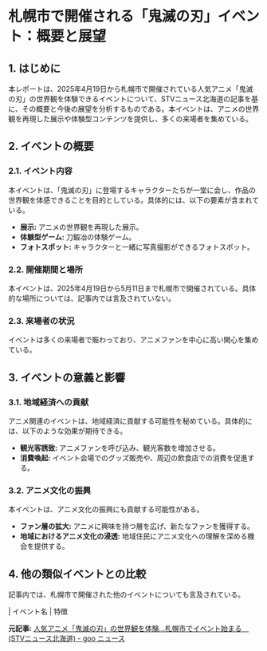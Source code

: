 # 札幌市で開催される「鬼滅の刃」イベント：概要と展望

## 1. はじめに

本レポートは、2025年4月19日から札幌市で開催されている人気アニメ「鬼滅の刃」の世界観を体験できるイベントについて、STVニュース北海道の記事を基に、その概要と今後の展望を分析するものである。本イベントは、アニメの世界観を再現した展示や体験型コンテンツを提供し、多くの来場者を集めている。

## 2. イベントの概要

### 2.1. イベント内容

本イベントは、「鬼滅の刃」に登場するキャラクターたちが一堂に会し、作品の世界観を体感できることを目的としている。具体的には、以下の要素が含まれている。

* **展示:** アニメの世界観を再現した展示。
* **体験型ゲーム:** 刀鍛冶の体験ゲーム。
* **フォトスポット:** キャラクターと一緒に写真撮影ができるフォトスポット。

### 2.2. 開催期間と場所

本イベントは、2025年4月19日から5月11日まで札幌市で開催されている。具体的な場所については、記事内では言及されていない。

### 2.3. 来場者の状況

イベントは多くの来場者で賑わっており、アニメファンを中心に高い関心を集めている。

## 3. イベントの意義と影響

### 3.1. 地域経済への貢献

アニメ関連のイベントは、地域経済に貢献する可能性を秘めている。具体的には、以下のような効果が期待できる。

* **観光客誘致:** アニメファンを呼び込み、観光客数を増加させる。
* **消費喚起:** イベント会場でのグッズ販売や、周辺の飲食店での消費を促進する。

### 3.2. アニメ文化の振興

本イベントは、アニメ文化の振興にも貢献する可能性がある。

* **ファン層の拡大:** アニメに興味を持つ層を広げ、新たなファンを獲得する。
* **地域におけるアニメ文化の浸透:** 地域住民にアニメ文化への理解を深める機会を提供する。

## 4. 他の類似イベントとの比較

記事内では、札幌市で開催された他のイベントについても言及されている。

| イベント名 | 特徴 

**元記事:** [人気アニメ「鬼滅の刃」の世界観を体験…札幌市でイベント始まる　(STVニュース北海道) - goo ニュース](https://news.goo.ne.jp/article/stv/region/stv-2025041906417948.html)